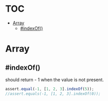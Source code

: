 # TOC
   - [Array](#array)
     - [#indexOf()](#array-indexof)
<a name=""></a>
 
<a name="array"></a>
# Array
<a name="array-indexof"></a>
## #indexOf()
should return - 1 when the value is not present.

```js
assert.equal(-1, [1, 2, 3].indexOf(5));
//assert.equals(-1, [1, 2, 3].indexOf(0));
```

